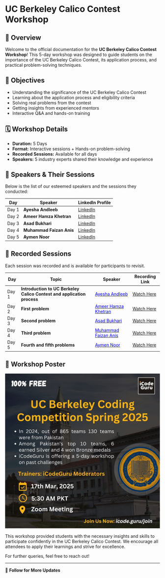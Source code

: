 # UC Berkeley Calico Contest Workshop

## 📌 Overview
Welcome to the official documentation for the **UC Berkeley Calico Contest Workshop**! This 5-day workshop was designed to guide students on the importance of the UC Berkeley Calico Contest, its application process, and practical problem-solving techniques.

## 🎯 Objectives
- Understanding the significance of the UC Berkeley Calico Contest
- Learning about the application process and eligibility criteria
- Solving real problems from the contest
- Getting insights from experienced mentors
- Interactive Q&A and hands-on training

## 🗓️ Workshop Details
- **Duration:** 5 Days
- **Format:** Interactive sessions + Hands-on problem-solving
- **Recorded Sessions:** Available for all days
- **Speakers:** 5 industry experts shared their knowledge and experience

## 🎤 Speakers & Their Sessions
Below is the list of our esteemed speakers and the sessions they conducted:

| Day  | Speaker                 | LinkedIn Profile |
|------|-------------------------|-----------------|
| Day 1 | **Ayesha Andleeb**       | [LinkedIn](https://www.linkedin.com/in/ayesha-andleeb-262352278/) |
| Day 2 | **Ameer Hamza Khetran**  | [LinkedIn](https://www.linkedin.com/in/ameer-hamza-khetran/) |
| Day 3 | **Asad Bukhari**         | [LinkedIn](https://www.linkedin.com/in/asadbukhari886/) |
| Day 4 | **Muhammad Faizan Anis** | [LinkedIn](https://www.linkedin.com/in/muhammad-faizan-anis/) |
| Day 5 | **Aymen Noor**           | [LinkedIn](https://www.linkedin.com/in/aymen-noor/) |

## 🎥 Recorded Sessions
Each session was recorded and is available for participants to revisit.

| Day  | Topic                                  | Speaker | Recording Link |
|------|--------------------------------------|--------------------------|----------------|
| Day 1 | **Introduction to UC Berkeley Calico Contest and application process** | [<span style='color:blue'>Ayesha Andleeb</span>](https://www.linkedin.com/in/ayesha-andleeb-262352278/) | [Watch Here](https://www.facebook.com/share/v/15rYfTzCyw/?mibextid=oFDknk) |
| Day 2 | **First problem** | [<span style='color:blue'>Ameer Hamza Khetran</span>](https://www.linkedin.com/in/ameer-hamza-khetran/) | [Watch Here](https://www.facebook.com/share/v/1AKApcmokf/?mibextid=oFDknk) |
| Day 3 | **Second problem** | [<span style='color:blue'>Asad Bukhari</span>](https://www.linkedin.com/in/asadbukhari886/) | [Watch Here](https://www.facebook.com/iCodeguru/videos/539002722099609) |
| Day 4 | **Third problem** | [<span style='color:blue'>Muhammad Faizan Anis</span>](https://www.linkedin.com/in/muhammad-faizan-anis/) | [Watch Here](https://www.facebook.com/iCodeguru/videos/617167374638667) |
| Day 5 | **Fourth and fifth problems** | [<span style='color:blue'>Aymen Noor</span>](https://www.linkedin.com/in/aymen-noor/) | [Watch Here](https://www.facebook.com/iCodeguru/videos/689020396810848) |

## 📢 Workshop Poster
![Workshop Poster](https://github.com/AyeshaAndleeb/UC-Berkley-Coding-Competition/blob/main/workshop_poster.jpeg)

This workshop provided students with the necessary insights and skills to participate confidently in the UC Berkeley Calico Contest. We encourage all attendees to apply their learnings and strive for excellence.

For further queries, feel free to reach out!

---
📌 **Follow for More Updates**

